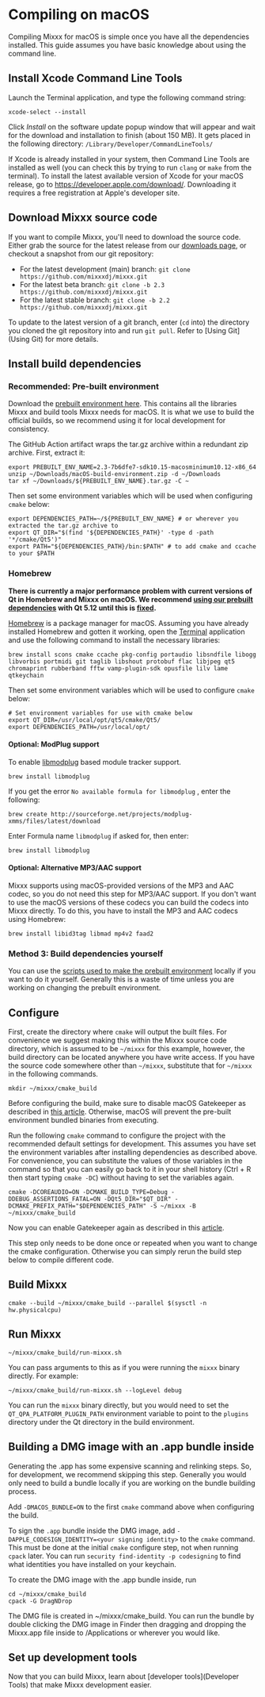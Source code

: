 # Compiling on macOS

Compiling Mixxx for macOS is simple once you have all the dependencies installed. This guide assumes you have basic knowledge about using the command line.

## Install Xcode Command Line Tools

Launch the Terminal application, and type the following command string:

```shell
xcode-select --install
```

Click *Install* on the software update popup window that will appear and wait for the download and installation to finish (about 150 MB). It
gets placed in the following directory: `/Library/Developer/CommandLineTools/`

If Xcode is already installed in your system, then Command Line Tools are installed as well (you can check this by trying to run `clang` or `make` from the terminal). To install the latest available version of Xcode for your macOS release, go to <https://developer.apple.com/download/>. Downloading it requires a free registration at Apple's developer site.

## Download Mixxx source code

If you want to compile Mixxx, you'll need to download the source code. Either grab the source for the latest release from our [downloads
page](https://www.mixxx.org/download), or checkout a snapshot from our git repository:

  - For the latest development (main) branch: `git clone https://github.com/mixxxdj/mixxx.git`
  - For the latest beta branch: `git clone -b 2.3 https://github.com/mixxxdj/mixxx.git`
  - For the latest stable branch: `git clone -b 2.2 https://github.com/mixxxdj/mixxx.git`

To update to the latest version of a git branch, enter (`cd` into) the directory you cloned the git repository into and run `git pull`. Refer to [Using Git](Using Git) for more details.

## Install build dependencies

### Recommended: Pre-built environment

Download the [prebuilt environment here](https://github.com/Be-ing/buildserver/suites/1506041269/artifacts/26401744). This contains all the libraries Mixxx and build tools Mixxx needs for macOS. It is what we use to build the official builds, so we recommend using it for local development for consistency.

The GitHub Action artifact wraps the tar.gz archive within a redundant zip archive. First, extract it:

```shell
export PREBUILT_ENV_NAME=2.3-7b6dfe7-sdk10.15-macosminimum10.12-x86_64
unzip ~/Downloads/macOS-build-environment.zip -d ~/Downloads
tar xf ~/Downloads/${PREBUILT_ENV_NAME}.tar.gz -C ~
```

Then set some environment variables which will be used when configuring `cmake` below:

```
export DEPENDENCIES_PATH=~/${PREBUILT_ENV_NAME} # or wherever you extracted the tar.gz archive to
export QT_DIR="$(find '${DEPENDENCIES_PATH}' -type d -path '*/cmake/Qt5')"
export PATH="${DEPENDENCIES_PATH}/bin:$PATH" # to add cmake and ccache to your $PATH
```

### Homebrew

**There is currently a major performance problem with current versions of Qt in Homebrew and Mixxx on macOS. We recommend [using our prebuilt
dependencies](#Recommended-Pre-built-environment) with Qt 5.12 until this is [fixed](https://github.com/mixxxdj/mixxx/pull/1974).**

[Homebrew](https://github.com/Homebrew/brew) is a package manager for macOS. Assuming you have already installed Homebrew and gotten it working, open the [Terminal](http://www.apple.com/macosx/apps/all.html#terminal) application and use the following command to install the necessary libraries:

```shell
brew install scons cmake ccache pkg-config portaudio libsndfile libogg libvorbis portmidi git taglib libshout protobuf flac libjpeg qt5 chromaprint rubberband fftw vamp-plugin-sdk opusfile lilv lame qtkeychain
```

Then set some environment variables which will be used to configure `cmake` below: 

```shell
# Set environment variables for use with cmake below
export QT_DIR=/usr/local/opt/qt5/cmake/Qt5/
export DEPENDENCIES_PATH=/usr/local/opt/
```

#### Optional: ModPlug support

To enable [libmodplug](http://modplug-xmms.sourceforge.net/) based
module tracker support.

```shell
brew install libmodplug
```

If you get the error `No available formula for libmodplug` , enter the
following:

```shell
brew create http://sourceforge.net/projects/modplug-xmms/files/latest/download
```

Enter Formula name `libmodplug` if asked for, then enter:

```shell
brew install libmodplug
```

#### Optional: Alternative MP3/AAC support

Mixxx supports using macOS-provided versions of the MP3 and AAC codec, so you do not need this step for MP3/AAC support. If you don't want to use the macOS versions of these codecs you can build the codecs into Mixxx directly. To do this, you have to install the MP3 and AAC codecs using Homebrew:

```shell
brew install libid3tag libmad mp4v2 faad2
```

### Method 3: Build dependencies yourself

You can use the [scripts used to make the prebuilt environment](https://github.com/mixxxdj/buildserver) locally if you want to do it yourself. Generally this is a waste of time unless you are working on changing the prebuilt environment.

## Configure

First, create the directory where `cmake` will output the built files. For convenience we suggest making this within the Mixxx source code directory, which is assumed to be `~/mixxx` for this example, however, the build directory can be located anywhere you have write access. If you have the source code somewhere other than `~/mixxx`, substitute that for `~/mixxx` in the following commands.

```shell
mkdir ~/mixxx/cmake_build
```

Before configuring the build, make sure to disable macOS Gatekeeper as described in [this article](https://www.imore.com/how-open-apps-anywhere-macos-catalina-and-mojave). Otherwise, macOS will prevent the pre-built environment bundled binaries from executing.

Run the following `cmake` command to configure the project with the recommended default settings for development. This assumes you have set the environment variables after installing dependencies as described above. For convenience, you can substitute the values of those variables in the command so that you can easily go back to it in your shell history (Ctrl + R then start typing `cmake -DC`) without having to set the variables again.

```shell
cmake -DCOREAUDIO=ON -DCMAKE_BUILD_TYPE=Debug -DDEBUG_ASSERTIONS_FATAL=ON -DQt5_DIR="$QT_DIR" -DCMAKE_PREFIX_PATH="$DEPENDENCIES_PATH" -S ~/mixxx -B ~/mixxx/cmake_build
```

Now you can enable Gatekeeper again as described in this [article](https://www.imore.com/how-open-apps-anywhere-macos-catalina-and-mojave).

This step only needs to be done once or repeated when you want to change the cmake configuration. Otherwise you can simply rerun the build step below to compile different code.

## Build Mixxx

```shell
cmake --build ~/mixxx/cmake_build --parallel $(sysctl -n hw.physicalcpu)
```

## Run Mixxx
```shell
~/mixxx/cmake_build/run-mixxx.sh
```

You can pass arguments to this as if you were running the `mixxx` binary directly. For example:

```shell
~/mixxx/cmake_build/run-mixxx.sh --logLevel debug
```

You can run the `mixxx` binary directly, but you would need to set the `QT_QPA_PLATFORM_PLUGIN_PATH` environment variable to point to the `plugins` directory under the Qt directory in the build environment.

## Building a DMG image with an .app bundle inside

Generating the .app has some expensive scanning and relinking steps. So, for development, we recommend skipping this step. Generally you would only need to build a bundle locally if you are working on the bundle building process.

Add `-DMACOS_BUNDLE=ON` to the first `cmake` command above when configuring the build.

To sign the `.app` bundle inside the DMG image, add `-DAPPLE_CODESIGN_IDENTITY=<your signing identity>` to the `cmake` command. This must be done at the initial `cmake` configure step, not when running `cpack` later. You can run `security find-identity -p codesigning` to find what identities you have installed on your keychain.

To create the DMG image with the .app bundle inside, run
```shell
cd ~/mixxx/cmake_build
cpack -G DragNDrop
```

The DMG file is created in ~/mixxx/cmake_build. You can run the bundle by double clicking the DMG image in Finder then dragging and dropping the Mixxx.app file inside to /Applications or wherever you would like.

## Set up development tools

Now that you can build Mixxx, learn about [developer tools](Developer Tools) that make Mixxx development easier.
